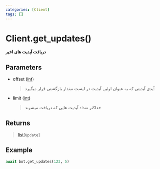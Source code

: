 ```yaml
---
categories: [Client]
tags: []
---
```


<h1>Client.<strong>get_updates()</strong></h1>

<p align="left" dir="rtl"><strong>دریافت آپدیت های اخیر</strong></p>

<h2>Parameters</h2>

<ul>
<li>offset (<a href="https://docs.python.org/3/library/functions.html#int">int</a>)<blockquote dir="rtl">
<p>آیدی آپدیتی که به عنوان اولین آپدیت در لیست مقدار بازگشتی قرار میگیرد</p>
</blockquote>
</li>
</ul>
<ul>
<li>limit (<a href="https://docs.python.org/3/library/functions.html#int">int</a>)<blockquote dir="rtl">
<p>حداکثر تعداد آپدیت هایی که دریافت میشوند</p>
</blockquote>
</li>
</ul>

<h2>Returns</h2>

<blockquote>
<p><a href="https://docs.python.org/3/library/stdtypes.html#list">list</a>[<code>Update</code>]</p>
</blockquote>

<h2>Example</h2>

```python
await bot.get_updates(123, 5)
```